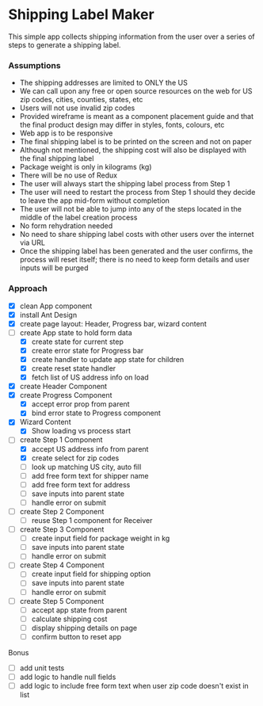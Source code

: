 # Shipping Label Maker

This simple app collects shipping information from the user over a series of steps to generate a shipping label.

### Assumptions

- The shipping addresses are limited to ONLY the US
- We can call upon any free or open source resources on the web for US zip codes, cities, counties, states, etc
- Users will not use invalid zip codes
- Provided wireframe is meant as a component placement guide and that the final product design may differ in styles, fonts, colours, etc
- Web app is to be responsive
- The final shipping label is to be printed on the screen and not on paper
- Although not mentioned, the shipping cost will also be displayed with the final shipping label
- Package weight is only in kilograms (kg)
- There will be no use of Redux
- The user will always start the shipping label process from Step 1
- The user will need to restart the process from Step 1 should they decide to leave the app mid-form without completion
- The user will not be able to jump into any of the steps located in the middle of the label creation process
- No form rehydration needed
- No need to share shipping label costs with other users over the internet via URL
- Once the shipping label has been generated and the user confirms, the process will reset itself; there is no need to keep form details and user inputs will be purged

### Approach

- [x] clean App component
- [x] install Ant Design
- [x] create page layout: Header, Progress bar, wizard content
- [ ] create App state to hold form data
  - [x] create state for current step
  - [x] create error state for Progress bar
  - [x] create handler to update app state for children
  - [x] create reset state handler
  - [x] fetch list of US address info on load
- [x] create Header Component
- [x] create Progress Component
  - [x] accept error prop from parent
  - [x] bind error state to Progress component
- [x] Wizard Content
  - [x] Show loading vs process start
- [ ] create Step 1 Component
  - [x] accept US address info from parent
  - [x] create select for zip codes
  - [ ] look up matching US city, auto fill
  - [ ] add free form text for shipper name
  - [ ] add free form text for address
  - [ ] save inputs into parent state
  - [ ] handle error on submit
- [ ] create Step 2 Component
  - [ ] reuse Step 1 component for Receiver
- [ ] create Step 3 Component
  - [ ] create input field for package weight in kg
  - [ ] save inputs into parent state
  - [ ] handle error on submit
- [ ] create Step 4 Component
  - [ ] create input field for shipping option
  - [ ] save inputs into parent state
  - [ ] handle error on submit
- [ ] create Step 5 Component
  - [ ] accept app state from parent
  - [ ] calculate shipping cost
  - [ ] display shipping details on page
  - [ ] confirm button to reset app

Bonus

- [ ] add unit tests
- [ ] add logic to handle null fields
- [ ] add logic to include free form text when user zip code doesn't exist in list
